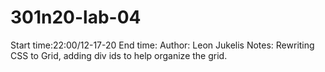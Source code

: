 # 301n20-lab-04

Start time:22:00/12-17-20
End time:
Author: Leon Jukelis
Notes: Rewriting CSS to Grid, adding div ids to help organize the grid.